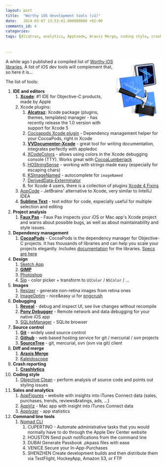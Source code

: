 ```yaml
---
layout: post
title:  "Worthy iOS development tools (v1)"
date:   2014-03-07 13:53:41.000000000 +02:00
comments_id: 4
categories: 
tags: [Alcatraz, analytics, AppCoode, Araxis Merge, coding style, crash, Crashlytics, debug, dependency, design, dev, developer, diff, GIMP, Git, Github, IDE, Kaleidoscope, merge, Nomad CLI, Objective Clean, plugins, Pony Debugger, Reveal, SourceTree, Sublime, tool, VVDocumenter]


---
```


<img style="float: right;" width="30%" src="/assets/developertools.png">

A while ago I published a compiled list of [Worthy iOS libraries](2013-11-06-ios-libraries/).
A list of iOS dev tools will complement that, so here it is\...

The list of tools:

1.  **IDE and editors**
    1.  **[Xcode](https://developer.apple.com/xcode/)**: \#1 IDE for Objective-C products, made by Apple
    2.  Xcode plugins:
        1.  **[Alcatraz](http://alcatraz.io/)**: Xcode package (plugins, themes, templates) manager - has recently release the 1.0 version with support for Xcode 5
        2.  [Cocoapods Xcode plugin](https://github.com/kattrali/cocoapods-xcode-plugin) - Dependency management helper for your CocoaPods, right in Xcode
        3.  **[VVDocumenter-Xcode](https://github.com/onevcat/VVDocumenter-Xcode)** - great tool for writing documentation, integrates perfectly with appledoc
        4.  [XCodeColors](https://github.com/robbiehanson/XcodeColors) - allows using colors in the Xcode debugging console (TTY). Works great with [CocoaLumberjack](https://github.com/CocoaLumberjack/CocoaLumberjack)
        5.  [HOStringSense](https://github.com/holtwick/HOStringSense-for-Xcode) - working with strings made easy (especially for escaping chars)
        6.  [KSImageNamed](https://github.com/ksuther/KSImageNamed-Xcode) - autocomplete for `imageNamed`
        7.  [DerivedData-Exterminator](https://github.com/kattrali/deriveddata-exterminator)
        8.  for Xcode 4 users, there is a collection of plugins [Xcode 4 Fixins](https://github.com/davekeck/Xcode-4-Fixins)
    3.  [AppCode](http://www.jetbrains.com/objc/) - JetBrains\' alternative to Xcode, very similar to IntelliJ IDEA
    4.  **[Sublime Text](http://www.sublimetext.com/)** - text editor for code, especially useful for multiple selection and editing
2.  **Project analysis**
    1.  **[Faux Pas](http://fauxpasapp.com/)** - Faux Pas inspects your iOS or Mac app's Xcode project and warns about possible bugs, as well as about maintainability and style issues.
3.  **Dependency management**
    1.  **[CocoaPods](http://cocoapods.org/)** - CocoaPods is the dependency manager for Objective-C projects. It has thousands of libraries and can help you scale your projects elegantly. Includes [documentation](http://cocoadocs.org/) for the libraries. [Specs are here](https://github.com/CocoaPods/Specs)
4.  **Design**
    1.  [Sketch App](https://www.sketchapp.com/)
    2.  **[GIMP](http://www.gimp.org/)**
    3.  [Photoshop](http://www.photoshop.com/)
    4.  [Sip](https://itunes.apple.com/us/app/sip/id507257563?mt=12) - color picker + transform to `UIColor` / `NSColor` / ...
5.  **Images**
    1.  [Resizer](https://itunes.apple.com/us/app/resizer/id411277085?mt=12) - generate non-retina images from retina ones
    2.  [ImageOptim](http://imageoptim.com/) - nice&easy ui for [pngcrush](http://pngcrush.com/)
6.  **Debugging**
    1.  **[Reveal](http://revealapp.com/)** - debug and inspect UI, see live changes without recompile
    2.  **[Pony Debugger](https://github.com/square/PonyDebugger)** - Remote network and data debugging for your native iOS app
    3.  [SQLiteManager](http://sourceforge.net/projects/sqlitebrowser/) - SQLite browser
7.  **Source control**
    1.  **[Git](http://gitscm.org/)** - widely used source control
    2.  **[Github](github.com)** - web based hosting service for git / mercurial / svn projects
    3.  **[SourceTree](http://www.sourcetreeapp.com/)** - git, mercurial, svn (svn via git) client
8.  **Diff and merge**
    1.  **[Araxis Merge](http://www.araxis.com/merge/)**
    2.  [Kaleidoscope](http://www.kaleidoscopeapp.com/)
9.  **Crash reporting**
    1.  **[Crashlytics](http://www.crashlytics.com)**
10. **Coding style**
    1.  [Objective Clean](http://objclean.com/index.php) - perform analysis of source code and points out styling issues
11. **Sales and analytics**
    1.  [AppFigures](appfigures.com) - website with insights into iTunes Connect data (sales, purchases, trends, reviews&ratings, ads, ...)
    2.  [AppViz](https://appviz.com) - Mac app with insight into iTunes Connect data
    3.  [Applyzer](applyzer.com) - app statistics
12. **Command line tools**
    1.  [Nomad CLI](http://nomad-cli.com/)
        1.  CUPERTINO - Automate administrative tasks that you would normally have to do through the Apple Dev Center website
        2.  HOUSTON Send push notifications from the command line
        3.  DUBAI Generate Passbook .pkpass files with ease
        4.  VENICE Secure your In-App-Purchases
        5.  SHENZHEN Create development builds and then distribute them via TestFlight, HockeyApp, Amazon S3, or FTP
